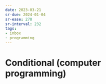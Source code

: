 ```yaml
---
date: 2023-03-21
sr-due: 2024-01-04
sr-ease: 270
sr-interval: 232
tags:
- inbox
- programming
---
```


# Conditional (computer programming)
